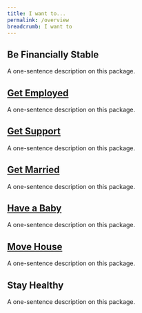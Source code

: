 ```yaml
---
title: I want to...
permalink: /overview
breadcrumb: I want to
---
```


## Be Financially Stable

A one-sentence description on this package.

## [Get Employed](https://mol-services-staging.netlify.app/get-employed)

A one-sentence description on this package.

## [Get Support](https://mol-services-staging.netlify.app/get-support)

A one-sentence description on this package.

## [Get Married](https://mol-services-staging.netlify.app/get-married)

A one-sentence description on this package.

## [Have a Baby](https://mol-services-staging.netlify.app/have-a-baby)

A one-sentence description on this package.

## [Move House](https://mol-services-staging.netlify.app/move-house)


A one-sentence description on this package.

## Stay Healthy

A one-sentence description on this package.
